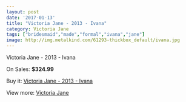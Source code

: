 ```yaml
---
layout: post
date: '2017-01-13'
title: "Victoria Jane - 2013 - Ivana"
category: Victoria Jane
tags: ["bridesmaid","made","formal","ivana","jane"]
image: http://img.metalkind.com/61293-thickbox_default/ivana.jpg
---
```

Victoria Jane - 2013 - Ivana

On Sales: **$324.99**
<a href="https://www.metalkind.com/en/victoria-jane/4891-ivana.html"><amp-img layout="responsive" width="600" height="600" src="//img.metalkind.com/61293-thickbox_default/ivana.jpg" alt="Victoria Jane - 2013 - Ivana 0" /></a>
<a href="https://www.metalkind.com/en/victoria-jane/4891-ivana.html"><amp-img layout="responsive" width="600" height="600" src="//img.metalkind.com/61294-thickbox_default/ivana.jpg" alt="Victoria Jane - 2013 - Ivana 1" /></a>
<a href="https://www.metalkind.com/en/victoria-jane/4891-ivana.html"><amp-img layout="responsive" width="600" height="600" src="//img.metalkind.com/61295-thickbox_default/ivana.jpg" alt="Victoria Jane - 2013 - Ivana 2" /></a>
<a href="https://www.metalkind.com/en/victoria-jane/4891-ivana.html"><amp-img layout="responsive" width="600" height="600" src="//img.metalkind.com/61296-thickbox_default/ivana.jpg" alt="Victoria Jane - 2013 - Ivana 3" /></a>

Buy it: [Victoria Jane - 2013 - Ivana](https://www.metalkind.com/en/victoria-jane/4891-ivana.html "Victoria Jane - 2013 - Ivana")

View more: [Victoria Jane](https://www.metalkind.com/en/197-victoria-jane "Victoria Jane")
